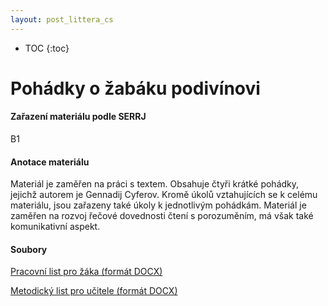 ```yaml
---
layout: post_littera_cs
---
```

* TOC
{:toc}

# Pohádky o žabáku podivínovi

#### Zařazení materiálu podle SERRJ

B1

#### Anotace materiálu

Materiál je zaměřen na práci s textem. Obsahuje čtyři krátké pohádky, jejichž autorem je Gennadij Cyferov. Kromě úkolů vztahujících se k celému materiálu, jsou zařazeny také úkoly k jednotlivým pohádkám. Materiál je zaměřen na rozvoj řečové dovednosti čtení s porozuměním, má však také komunikativní aspekt.

#### Soubory

[Pracovní list pro žáka (formát DOCX)](/cs/littera/rustina/materialy/zaci/cteni/20_Pohadky_o_zabaku_podivinovi_Z_B1.docx)

[Metodický list pro učitele (formát DOCX)](/cs/littera/rustina/materialy/metodika/20_Pohadky_o_zabaku_podivinovi_metodika.docx)
